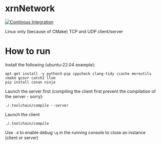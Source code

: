 # xrnNetwork
[![Continous Integration](https://github.com/DiantArts/xrnNetwork/actions/workflows/continuous-integration.yml/badge.svg)](https://github.com/DiantArts/xrnNetwork/actions/workflows/continuous-integration.yml)

Linux only (because of CMake) TCP and UDP client/server

# How to run
Install the following (ubuntu-22.04 example):
```
apt-get install -y python3-pip cppcheck clang-tidy ccache moreutils cmake gcovr catch2 llvm
pip install conan ninja
```

Launch the server first (compiling the client first prevent the compilation of the server - sorry):
```
./.toolchain/compile --server
```
Launch the client
```
./.toolchain/compile
```

Use `-d` to enable debug
`\q` in the running console to close an instance (client or server)
